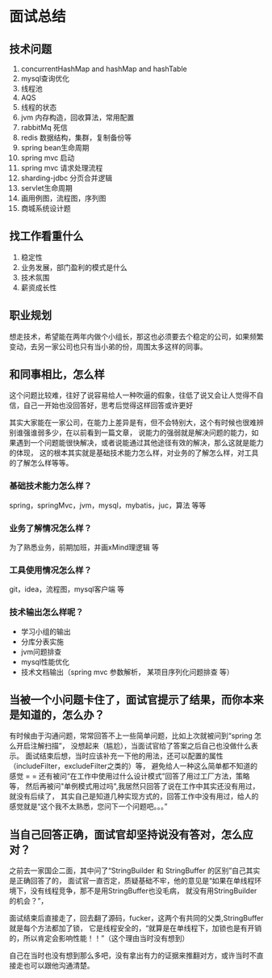 # 面试总结

## 技术问题
1. concurrentHashMap and hashMap and hashTable
1. mysql查询优化
1. 线程池
1. AQS
1. 线程的状态
1. jvm 内存构造，回收算法，常用配置
1. rabbitMq 死信 
1. redis 数据结构，集群，复制备份等
1. spring bean生命周期
1. spring mvc 启动
1. spring mvc 请求处理流程
1. sharding-jdbc 分页合并逻辑
1. servlet生命周期
1. 画用例图，流程图，序列图
1. 商城系统设计题


## 找工作看重什么
1. 稳定性
1. 业务发展，部门盈利的模式是什么
1. 技术氛围
1. 薪资成长性 

## 职业规划
想走技术，希望能在两年内做个小组长，那这也必须要去个稳定的公司，如果频繁变动，去另一家公司也只有当小弟的份，周围太多这样的同事。

## 和同事相比，怎么样
这个问题比较难，往好了说容易给人一种吹逼的假象，往低了说又会让人觉得不自信，自己一开始也没回答好，思考后觉得这样回答或许更好

其实大家能在一家公司，在能力上差异是有，但不会特别大，这个有时候也很难辨别谁强谁弱多少，在以前看到一篇文章，
说能力的强弱就是解决问题的能力，如果遇到一个问题能很快解决，或者说能通过其他途径有效的解决，那么这就是能力的体现，
这的根本其实就是基础技术能力怎么样，对业务的了解怎么样，对工具的了解怎么样等等。

### 基础技术能力怎么样？
spring，springMvc，jvm，mysql，mybatis，juc，算法 等等
### 业务了解情况怎么样？
为了熟悉业务，前期加班，并画xMind理逻辑 等
### 工具使用情况怎么样？
git，idea，流程图，mysql客户端 等
### 技术输出怎么样呢？
- 学习小组的输出
- 分库分表实施
- jvm问题排查
- mysql性能优化
- 技术文档输出（spring mvc 参数解析， 某项目序列化问题排查 等）

## 当被一个小问题卡住了，面试官提示了结果，而你本来是知道的，怎么办？
有时候由于沟通问题，常常回答不上一些简单问题，比如上次就被问到“spring 怎么开启注解扫描”，
没想起来（尴尬），当面试官给了答案之后自己也没做什么表示。
面试结束后想，当时应该补充一下他的用法，还可以配置的属性（includeFilter，excludeFilter之类的）等，
避免给人一种这么简单都不知道的感觉 = =
还有被问“在工作中使用过什么设计模式”回答了用过工厂方法，策略等，
然后再被问"单例模式用过吗",我居然只回答了说在工作中其实还没有用过，就没有后续了，
其实自己是知道几种实现方式的，回答工作中没有用过，给人的感觉就是“这个我不太熟悉，您问下一个问题吧。。。”

## 当自己回答正确，面试官却坚持说没有答对，怎么应对？
之前去一家国企二面，其中问了“StringBuilder 和 StringBuffer 的区别”自己其实是正确回答了的，
面试官一直否定，质疑基础不牢，他的意见是“如果在单线程环境下，没有线程竞争，那不是用StringBuffer也没毛病，
就没有用StringBuilder的机会？”，

面试结束后直接走了，回去翻了源码，fucker，这两个有共同的父类,StringBuffer就是每个方法都加了锁，
它是线程安全的，“就算是在单线程下，加锁也是有开销的，所以肯定会影响性能！！”（这个理由当时没有想到）

自己在当时也没有想到那么多吧，没有拿出有力的证据来推翻对方，或许当时不直接走也可以跟他沟通清楚。

## 



